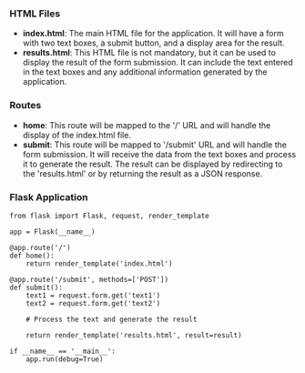 ### HTML Files

- **index.html**: The main HTML file for the application. It will have a form with two text boxes, a submit button, and a display area for the result.
- **results.html**: This HTML file is not mandatory, but it can be used to display the result of the form submission. It can include the text entered in the text boxes and any additional information generated by the application.

### Routes

- **home**: This route will be mapped to the '/' URL and will handle the display of the index.html file.
- **submit**: This route will be mapped to '/submit' URL and will handle the form submission. It will receive the data from the text boxes and process it to generate the result. The result can be displayed by redirecting to the 'results.html' or by returning the result as a JSON response.

### Flask Application

```
from flask import Flask, request, render_template

app = Flask(__name__)

@app.route('/')
def home():
    return render_template('index.html')

@app.route('/submit', methods=['POST'])
def submit():
    text1 = request.form.get('text1')
    text2 = request.form.get('text2')
    
    # Process the text and generate the result

    return render_template('results.html', result=result)

if __name__ == '__main__':
    app.run(debug=True)

```